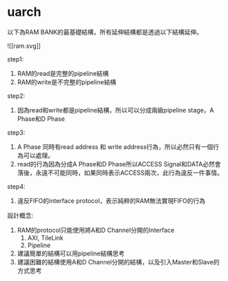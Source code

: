 # uarch

以下為RAM BANK的最基礎結構，所有延伸結構都是透過以下結構延伸。

![[ram.svg]]

step1:
1. RAM的read是完整的pipeline結構
2. RAM的write是不完整的pipeline結構  

step2:
1. 因為read和write都是pipeline結構，所以可以分成兩級pipeline stage，A Phase和D Phase

step3:
1. A Phase 同時有read address 和 write address行為，所以必然只有一個行為可以處理。
2. read的行為因為分成A Phase和D Phase所以ACCESS Signal和DATA必然會落後，永遠不可能同時，如果同時表示ACCESS兩次，此行為違反一件事情。

step4:
1. 違反FIFO的interface protocol，表示純粹的RAM無法實現FIFO的行為

設計概念:
1. RAM的protocol只能使用將A和D Channel分開的Interface
    1. AXI, TileLink
    2. Pipeline
2. 建議簡單的結構可以用pipeline結構思考
3. 建議困難的結構使用A和D Channel分開的結構，以及引入Master和Slave的方式思考